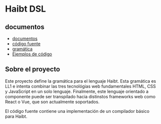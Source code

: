 # Haibt DSL

## documentos
- [documentos](./docs)
- [código fuente](./src)
- [gramática](./grammar)
- [Ejemplos de código](./samples)

## Sobre el proyecto
Este proyecto define la gramática para el lenguaje Haibt. Esta gramática es LL1
e intenta combinar las tres tecnológias web fundamentales HTML, CSS y JavaScript
en un solo lenguaje. Finalmente, este lenguaje orientado a componente puede ser transpilado
hacia distinstos frameworks web como React o Vue, que son actualmente soportados. 

El código fuente contiene una implementación de un compilador básico para Haibt.
